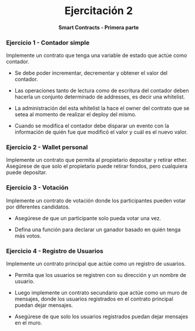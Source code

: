<div align="center">
    <h1>Ejercitación 2</h1>
    <h4>Smart Contracts - Primera parte</h4>
</div>

### Ejercicio 1 - Contador simple

Implemente un contrato que tenga una variable de estado que actúe como contador.

- Se debe poder incrementar, decrementar y obtener el valor del contador.

- Las operaciones tanto de lectura como de escritura del contador deben hacerla un conjunto determinado de addresses, es decir una whitelist.

- La administración del esta whitelist la hace el owner del contrato que se setea al momento de realizar el deploy del mismo.

- Cuando se modifica el contador debe disparar un evento con la información de quién fue que modificó el valor y cuál es el nuevo valor.

### Ejercicio 2 - Wallet personal

Implemente un contrato que permita al propietario depositar y retirar ether. Asegúrese de que solo el propietario puede retirar fondos, pero cualquiera puede depositar.

### Ejercicio 3 - Votación

Implemente un contrato de votación donde los participantes pueden votar por
diferentes candidatos.

- Asegúrese de que un participante solo pueda votar una vez.

- Defina una función para declarar un ganador basado en quién tenga más votos.

### Ejercicio 4 - Registro de Usuarios

Implemente un contrato principal que actúe como un registro de usuarios.

- Permita que los usuarios se registren con su dirección y un nombre de usuario.

- Luego implemente un contrato secundario que actúe como un muro de mensajes, donde los usuarios registrados en el contrato principal puedan dejar mensajes.

- Asegúrese de que solo los usuarios registrados puedan dejar mensajes en el muro.
